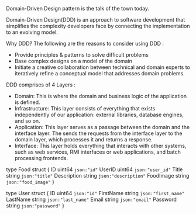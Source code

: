 Domain-Driven Design pattern is the talk of the town today.

Domain-Driven Design(DDD) is an approach to software development that simplifies the complexity developers face by connecting the implementation to an evolving model.

Why DDD?
The following are the reasons to consider using DDD :

- Provide principles & patterns to solve difficult problems
- Base complex designs on a model of the domain
- Initiate a creative collaboration between technical and domain experts to iteratively refine a conceptual model that addresses domain problems.

DDD comprises of 4 Layers :

- Domain: This is where the domain and business logic of the application is defined.
- Infrastructure: This layer consists of everything that exists independently of our application: external libraries, database engines, and so on.
- Application: This layer serves as a passage between the domain and the interface layer. The sends the requests from the interface layer to the domain layer, which processes it and returns a response.
- Interface: This layer holds everything that interacts with other systems, such as web services, RMI interfaces or web applications, and batch processing frontends.

type Food struct {
	ID          uint64     `json:"id"`
	UserID      uint64     `json:"user_id"`
	Title       string     `json:"title"`
	Description string     `json:"description"`
	FoodImage   string     `json:"food_image"`
}

type User struct {
	ID        uint64     `json:"id"`
	FirstName string     `json:"first_name"`
	LastName  string     `json:"last_name"`
	Email     string     `json:"email"`
	Password  string     `json:"password"`
}
